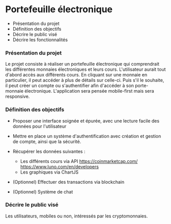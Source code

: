 # Portefeuille électronique

- Présentation du projet
- Définition des objectifs
- Décrire le public visé
- Décrire les fonctionnalités

### Présentation du projet

Le projet consiste à réaliser un portefeuille électronique qui comprendrait les différentes monnaies électroniques et leurs cours. L'utilisateur aurait tout d'abord accès aux différents cours. En cliquant sur une monnaie en particulier, il peut accéder à plus de détails sur celle-ci. Puis s'il le souhaite, il peut créer un compte ou s'authentifier afin d'accéder à son porte-monnaie électronique.
L'application sera pensée mobile-first mais sera responsive.

### Définition des objectifs

- Proposer une interface soignée et épurée, avec une lecture facile des données pour l'utilisateur
- Mettre en place un système d'authentification avec création et gestion de compte, ainsi que la sécurité.
- Récupérer les données suivantes :

  - Les différents cours via API https://coinmarketcap.com/ https://www.luno.com/en/developers
  - Les graphiques via ChartJS

- (Optionnel) Effectuer des transactions via blockchain
- (Optionnel) Système de chat

### Décrire le public visé

Les utilisateurs, mobiles ou non, intéressés par les cryptomonnaies.